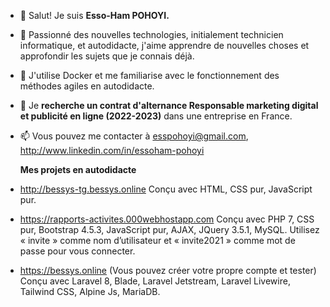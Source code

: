 - 👋 Salut! Je suis **Esso-Ham POHOYI.**
- 👀 Passionné des nouvelles technologies, initialement technicien informatique, et autodidacte, j'aime apprendre de nouvelles choses et approfondir les sujets que je connais déjà.
- 🌱 J'utilise Docker et me familiarise avec le fonctionnement des méthodes agiles en autodidacte.
- 💞️ Je **recherche un contrat d'alternance Responsable marketing digital et publicité en ligne (2022-2023)** dans une entreprise en France.
- 📫 Vous pouvez me contacter à esspohoyi@gmail.com, http://www.linkedin.com/in/essoham-pohoyi

  **Mes projets en autodidacte**
- http://bessys-tg.bessys.online
  Conçu avec HTML, CSS pur, JavaScript pur.
- https://rapports-activites.000webhostapp.com
  Conçu avec PHP 7, CSS pur, Bootstrap 4.5.3, JavaScript pur, AJAX, JQuery 3.5.1, MySQL. Utilisez « invite » comme nom d’utilisateur et « invite2021 » comme mot de passe pour vous connecter.
- https://bessys.online (Vous pouvez créer votre propre compte et tester)
Conçu avec Laravel 8, Blade, Laravel Jetstream, Laravel Livewire, Tailwind CSS, Alpine Js, MariaDB.

<!---
Esso-Ham/Esso-Ham is a ✨ special ✨ repository because its `README.md` (this file) appears on your GitHub profile.
You can click the Preview link to take a look at your changes.
--->
